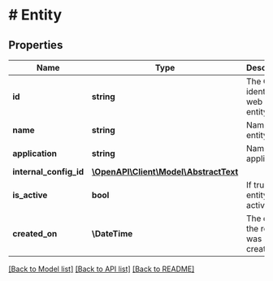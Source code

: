 # # Entity

## Properties

Name | Type | Description | Notes
------------ | ------------- | ------------- | -------------
**id** | **string** | The Guid identifier of web hook entity |
**name** | **string** | Name of entity |
**application** | **string** | Name of application |
**internal_config_id** | [**\OpenAPI\Client\Model\AbstractText**](AbstractText.md) |  |
**is_active** | **bool** | If true, the entity is active | [optional] [default to false]
**created_on** | **\DateTime** | The date the record was created. | [optional]

[[Back to Model list]](../../README.md#models) [[Back to API list]](../../README.md#endpoints) [[Back to README]](../../README.md)
